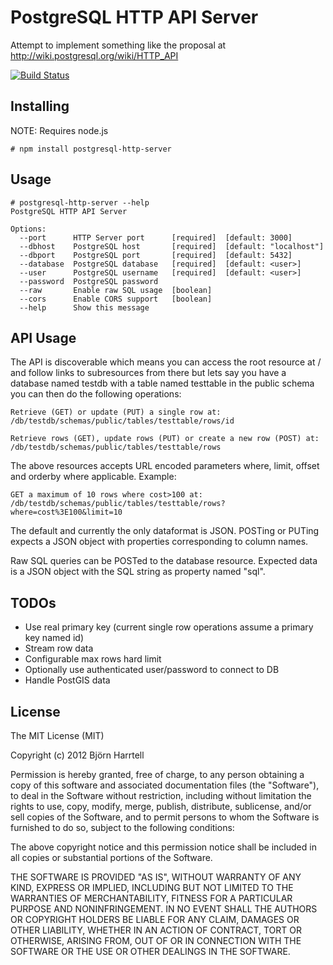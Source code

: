 # PostgreSQL HTTP API Server

Attempt to implement something like the proposal at http://wiki.postgresql.org/wiki/HTTP_API

[![Build Status](https://secure.travis-ci.org/bjornharrtell/postgresql-http-server.png?branch=master)](http://travis-ci.org/bjornharrtell/postgresql-http-server)

## Installing

NOTE: Requires node.js

    # npm install postgresql-http-server

## Usage

    # postgresql-http-server --help
    PostgreSQL HTTP API Server
    
    Options:
      --port      HTTP Server port      [required]  [default: 3000]
      --dbhost    PostgreSQL host       [required]  [default: "localhost"]
      --dbport    PostgreSQL port       [required]  [default: 5432]
      --database  PostgreSQL database   [required]  [default: <user>]
      --user      PostgreSQL username   [required]  [default: <user>]
      --password  PostgreSQL password
      --raw       Enable raw SQL usage  [boolean]
      --cors      Enable CORS support   [boolean]
      --help      Show this message

## API Usage

The API is discoverable which means you can access the root resource at /
and follow links to subresources from there but lets say you have a database
named testdb with a table named testtable in the public schema you can then 
do the following operations:

    Retrieve (GET) or update (PUT) a single row at:
    /db/testdb/schemas/public/tables/testtable/rows/id

    Retrieve rows (GET), update rows (PUT) or create a new row (POST) at:
    /db/testdb/schemas/public/tables/testtable/rows

The above resources accepts URL encoded parameters where, limit, offset
and orderby where applicable. Example:

    GET a maximum of 10 rows where cost>100 at:
    /db/testdb/schemas/public/tables/testtable/rows?where=cost%3E100&limit=10

The default and currently the only dataformat is JSON. POSTing or PUTing
expects a JSON object with properties corresponding to column names.

Raw SQL queries can be POSTed to the database resource. Expected data
is a JSON object with the SQL string as property named "sql".

## TODOs

* Use real primary key (current single row operations assume a primary key named id)
* Stream row data
* Configurable max rows hard limit
* Optionally use authenticated user/password to connect to DB
* Handle PostGIS data

## License 

The MIT License (MIT)

Copyright (c) 2012 Björn Harrtell

Permission is hereby granted, free of charge, to any person obtaining a copy of this software and associated documentation files (the "Software"), to deal in the Software without restriction, including without limitation the rights to use, copy, modify, merge, publish, distribute, sublicense, and/or sell copies of the Software, and to permit persons to whom the Software is furnished to do so, subject to the following conditions:

The above copyright notice and this permission notice shall be included in all copies or substantial portions of the Software.

THE SOFTWARE IS PROVIDED "AS IS", WITHOUT WARRANTY OF ANY KIND, EXPRESS OR IMPLIED, INCLUDING BUT NOT LIMITED TO THE WARRANTIES OF MERCHANTABILITY, FITNESS FOR A PARTICULAR PURPOSE AND NONINFRINGEMENT. IN NO EVENT SHALL THE AUTHORS OR COPYRIGHT HOLDERS BE LIABLE FOR ANY CLAIM, DAMAGES OR OTHER LIABILITY, WHETHER IN AN ACTION OF CONTRACT, TORT OR OTHERWISE, ARISING FROM, OUT OF OR IN CONNECTION WITH THE SOFTWARE OR THE USE OR OTHER DEALINGS IN THE SOFTWARE.

